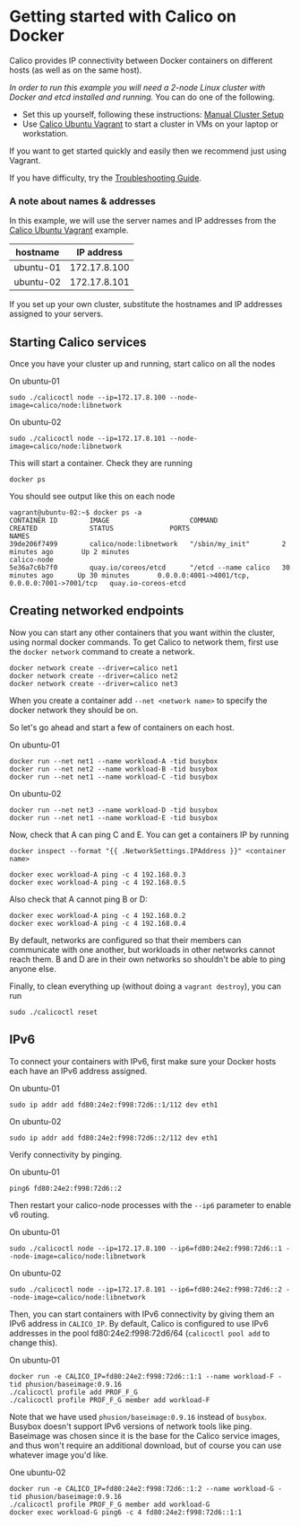 # Getting started with Calico on Docker

Calico provides IP connectivity between Docker containers on different hosts (as well as on the same host).

*In order to run this example you will need a 2-node Linux cluster with Docker and etcd installed and running.*  You can do one of the following.
* Set this up yourself, following these instructions: [Manual Cluster Setup](./ManualClusterSetup.md)
* Use [Calico Ubuntu Vagrant][calico-ubuntu-vagrant] to start a cluster in VMs on your laptop or workstation.

If you want to get started quickly and easily then we recommend just using Vagrant.

If you have difficulty, try the [Troubleshooting Guide](./Troubleshooting.md).

### A note about names & addresses
In this example, we will use the server names and IP addresses from the [Calico Ubuntu Vagrant][calico-ubuntu-vagrant] example.

| hostname   | IP address   |
|------------|--------------|
| ubuntu-01  | 172.17.8.100 |
| ubuntu-02  | 172.17.8.101 |

If you set up your own cluster, substitute the hostnames and IP addresses assigned to your servers.

## Starting Calico services<a id="calico-services"></a>

Once you have your cluster up and running, start calico on all the nodes

On ubuntu-01

    sudo ./calicoctl node --ip=172.17.8.100 --node-image=calico/node:libnetwork

On ubuntu-02

    sudo ./calicoctl node --ip=172.17.8.101 --node-image=calico/node:libnetwork

This will start a container. Check they are running

    docker ps

You should see output like this on each node

    vagrant@ubuntu-02:~$ docker ps -a
    CONTAINER ID        IMAGE                    COMMAND                CREATED             STATUS              PORTS                                            NAMES
    39de206f7499        calico/node:libnetwork   "/sbin/my_init"        2 minutes ago       Up 2 minutes                                                         calico-node
    5e36a7c6b7f0        quay.io/coreos/etcd      "/etcd --name calico   30 minutes ago      Up 30 minutes       0.0.0.0:4001->4001/tcp, 0.0.0.0:7001->7001/tcp   quay.io-coreos-etcd

## Creating networked endpoints

Now you can start any other containers that you want within the cluster, using normal docker commands. To get Calico to network them, first use the `docker network` command to create a network.

    docker network create --driver=calico net1
    docker network create --driver=calico net2
    docker network create --driver=calico net3

When you create a container add `--net <network name>` to specify the docker network they should be on.

So let's go ahead and start a few of containers on each host.

On ubuntu-01

    docker run --net net1 --name workload-A -tid busybox
    docker run --net net2 --name workload-B -tid busybox
    docker run --net net1 --name workload-C -tid busybox

On ubuntu-02

    docker run --net net3 --name workload-D -tid busybox
    docker run --net net1 --name workload-E -tid busybox

Now, check that A can ping C and E. You can get a containers IP by running

    docker inspect --format "{{ .NetworkSettings.IPAddress }}" <container name>

    docker exec workload-A ping -c 4 192.168.0.3
    docker exec workload-A ping -c 4 192.168.0.5

Also check that A cannot ping B or D:

    docker exec workload-A ping -c 4 192.168.0.2
    docker exec workload-A ping -c 4 192.168.0.4

By default, networks are configured so that their members can communicate with one another, but workloads in other networks cannot reach them.  B and D are in their own networks so shouldn't be able to ping anyone else.

Finally, to clean everything up (without doing a `vagrant destroy`), you can run

    sudo ./calicoctl reset


## IPv6
To connect your containers with IPv6, first make sure your Docker hosts each have an IPv6 address assigned.

On ubuntu-01

    sudo ip addr add fd80:24e2:f998:72d6::1/112 dev eth1

On ubuntu-02

    sudo ip addr add fd80:24e2:f998:72d6::2/112 dev eth1

Verify connectivity by pinging.

On ubuntu-01

    ping6 fd80:24e2:f998:72d6::2

Then restart your calico-node processes with the `--ip6` parameter to enable v6 routing.

On ubuntu-01

    sudo ./calicoctl node --ip=172.17.8.100 --ip6=fd80:24e2:f998:72d6::1 --node-image=calico/node:libnetwork

On ubuntu-02

    sudo ./calicoctl node --ip=172.17.8.101 --ip6=fd80:24e2:f998:72d6::2 --node-image=calico/node:libnetwork

Then, you can start containers with IPv6 connectivity by giving them an IPv6 address in `CALICO_IP`. By default, Calico is configured to use IPv6 addresses in the pool fd80:24e2:f998:72d6/64 (`calicoctl pool add` to change this).

On ubuntu-01

    docker run -e CALICO_IP=fd80:24e2:f998:72d6::1:1 --name workload-F -tid phusion/baseimage:0.9.16
    ./calicoctl profile add PROF_F_G
    ./calicoctl profile PROF_F_G member add workload-F

Note that we have used `phusion/baseimage:0.9.16` instead of `busybox`.  Busybox doesn't support IPv6 versions of network tools like ping.  Baseimage was chosen since it is the base for the Calico service images, and thus won't require an additional download, but of course you can use whatever image you'd like.

One ubuntu-02

    docker run -e CALICO_IP=fd80:24e2:f998:72d6::1:2 --name workload-G -tid phusion/baseimage:0.9.16
    ./calicoctl profile PROF_F_G member add workload-G
    docker exec workload-G ping6 -c 4 fd80:24e2:f998:72d6::1:1

[calico-ubuntu-vagrant]: https://github.com/Metaswitch/calico-ubuntu-vagrant-example